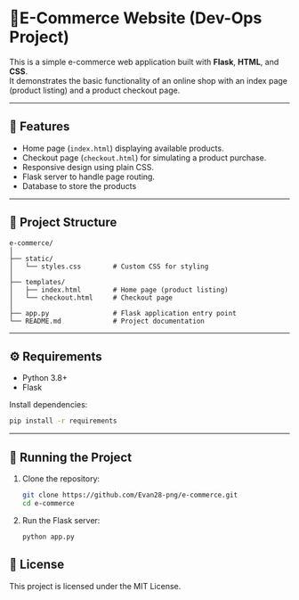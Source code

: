 # 🛒E-Commerce Website (Dev-Ops Project)

This is a simple e-commerce web application built with **Flask**,
**HTML**, and **CSS**.\
It demonstrates the basic functionality of an online shop with an index
page (product listing) and a product checkout page.

------------------------------------------------------------------------

## 📌 Features

-   Home page (`index.html`) displaying available products.
-   Checkout page (`checkout.html`) for simulating a product purchase.
-   Responsive design using plain CSS.
-   Flask server to handle page routing.
-   Database to store the products

------------------------------------------------------------------------

## 📂 Project Structure

    e-commerce/
    │
    ├── static/
    │   └── styles.css        # Custom CSS for styling
    │
    ├── templates/
    │   ├── index.html        # Home page (product listing)
    │   └── checkout.html     # Checkout page
    │
    ├── app.py                # Flask application entry point
    └── README.md             # Project documentation

------------------------------------------------------------------------

## ⚙️ Requirements

-   Python 3.8+
-   Flask

Install dependencies:

``` bash
pip install -r requirements
```

------------------------------------------------------------------------

## 🚀 Running the Project

1.  Clone the repository:

    ``` bash
    git clone https://github.com/Evan28-png/e-commerce.git
    cd e-commerce
    ```

2.  Run the Flask server:

    ``` bash
    python app.py
    ```

## 📄 License

This project is licensed under the MIT License.
